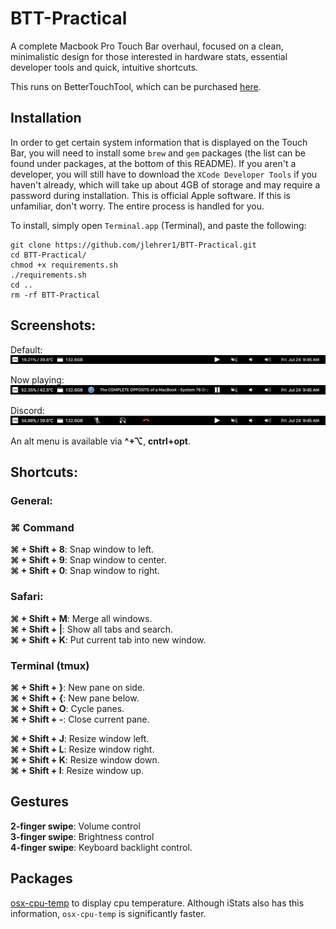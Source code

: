 # BTT-Practical

A complete Macbook Pro Touch Bar overhaul, focused on a clean, minimalistic
design for those interested in hardware stats, essential developer tools and
quick, intuitive shortcuts. 

This runs on BetterTouchTool, which can be purchased [here](https://folivora.ai/buy). 

## Installation
In order to get certain system information that is displayed on the Touch Bar,
you will need to install some `brew` and `gem` packages (the list can be found under packages, at the bottom of this README). If you aren't a 
developer, you will still have to download the `XCode Developer Tools` if you haven't already, which will take up about 4GB of storage and may require a password during installation. This is official Apple software. If this is unfamiliar, don't worry. The entire process is handled for you. 

To install, simply open `Terminal.app` (Terminal), and paste the following:
```
git clone https://github.com/jlehrer1/BTT-Practical.git
cd BTT-Practical/
chmod +x requirements.sh
./requirements.sh
cd ..
rm -rf BTT-Practical
```

## Screenshots:
Default:  
![Default](https://github.com/jlehrer1/BTT-Practical/blob/master/screenshots/Default.png)

Now playing:  
![Nowplaying](https://github.com/jlehrer1/BTT-Practical/blob/master/screenshots/Now_playing.png)

Discord: 
![Discord](https://github.com/jlehrer1/BTT-Practical/blob/master/screenshots/discord.png)

An alt menu is available via **^+⌥**, **cntrl+opt**.
## Shortcuts:

### General:
### ⌘ Command 
**⌘ + Shift + 8**: Snap window to left.  
**⌘ + Shift + 9**: Snap window to center.  
**⌘ + Shift + 0**: Snap window to right.  
 
### Safari:
**⌘ + Shift + M**: Merge all windows.  
**⌘ + Shift + |**: Show all tabs and search.  
**⌘ + Shift + K**: Put current tab into new window.  

### Terminal (tmux)
**⌘ + Shift + }**: New pane on side.   
**⌘ + Shift + {**: New pane below.  
**⌘ + Shift + O**: Cycle panes.  
**⌘ + Shift + -**: Close current pane.

**⌘ + Shift + J**: Resize window left.   
**⌘ + Shift + L**: Resize window right.   
**⌘ + Shift + K**: Resize window down.   
**⌘ + Shift + I**: Resize window up.   



## Gestures
**2-finger swipe**: Volume control    
**3-finger swipe**: Brightness control    
**4-finger swipe**: Keyboard backlight control. 

## Packages
[osx-cpu-temp](https://github.com/lavoiesl/osx-cpu-temp) to display cpu temperature. Although iStats also has this information, `osx-cpu-temp` is significantly faster.  
